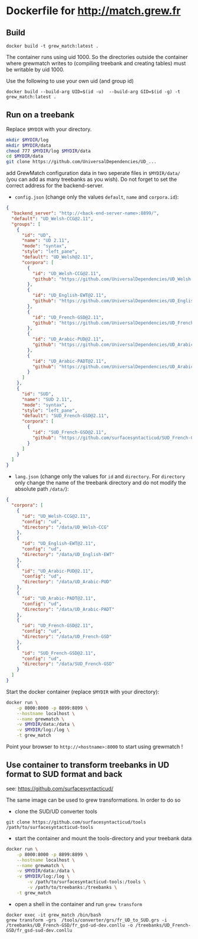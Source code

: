 # Dockerfile for http://match.grew.fr

## Build
```
docker build -t grew_match:latest .
```

The container runs using uid 1000. So the directories outside the container where grewmatch writes to (compiling treebank and creating tables) must be writable by uid 1000.

Use the following to use your own uid (and group id)

```
docker build --build-arg UID=$(id -u)  --build-arg GID=$(id -g) -t grew_match:latest .
```



## Run on a treebank

Replace `$MYDIR` with your directory. 

```bash
mkdir $MYDIR/log
mkdir $MYDIR/data
chmod 777 $MYDIR/log $MYDIR/data
cd $MYDIR/data
git clone https://github.com/UniversalDependencies/UD_...
```

add GrewMatch configuration data in two seperate files in `$MYDIR/data/`
(you can add as many treebanks as you wish). Do not forget to set the correct address for the backend-server.

* `config.json` (change only the values `default`, `name` and `corpora.id`):
```json
{
  "backend_server": "http://<back-end-server-name>:8899/",
  "default": "UD_Welsh-CCG@2.11",
  "groups": [
    {
      "id": "UD",
      "name": "UD 2.11",
      "mode": "syntax",
      "style": "left_pane",
      "default": "UD_Welsh@2.11",
      "corpora": [
        {
          "id": "UD_Welsh-CCG@2.11",
          "github": "https://github.com/UniversalDependencies/UD_Welsh-CCG"
        },
        {
          "id": "UD_English-EWT@2.11",
          "github": "https://github.com/UniversalDependencies/UD_English-EWT"
        },
        {
          "id": "UD_French-GSD@2.11",
          "github": "https://github.com/UniversalDependencies/UD_French-GSD"
        },
        {
          "id": "UD_Arabic-PUD@2.11",
          "github": "https://github.com/UniversalDependencies/UD_Arabic-PUD"
        },
        {
          "id": "UD_Arabic-PADT@2.11",
          "github": "https://github.com/UniversalDependencies/UD_Arabic-PADT"
        }
      ]
    },
    {
      "id": "SUD",
      "name": "SUD 2.11",
      "mode": "syntax",
      "style": "left_pane",
      "default": "SUD_French-GSD@2.11",
      "corpora": [
        {
          "id": "SUD_French-GSD@2.11",
          "github": "https://github.com/surfacesyntacticud/SUD_French-GSD"
        }
      ]
    }
  ]
}
```

* `lang.json` (change only the values for `id` and `directory`. For `directory` only change the name of the treebank directory and do not modify the absolute path `/data/`):
```json
{
  "corpora": [
    {
      "id": "UD_Welsh-CCG@2.11",
      "config": "ud",
      "directory": "/data/UD_Welsh-CCG"
    },
    {
      "id": "UD_English-EWT@2.11",
      "config": "ud",
      "directory": "/data/UD_English-EWT"
    },
    {
      "id": "UD_Arabic-PUD@2.11",
      "config": "ud",
      "directory": "/data/UD_Arabic-PUD"
    },
    {
      "id": "UD_Arabic-PADT@2.11",
      "config": "ud",
      "directory": "/data/UD_Arabic-PADT"
    },
    {
      "id": "UD_French-GSD@2.11",
      "config": "ud",
      "directory": "/data/UD_French-GSD"
    },
    {
      "id": "SUD_French-GSD@2.11",
      "config": "ud",
      "directory": "/data/SUD_French-GSD"
    }
  ]
}
```

Start the docker container (replace `$MYDIR` with your directory):
```bash
docker run \
	-p 8000:8000 -p 8899:8899 \
	--hostname localhost \
	--name grewmatch \
	-v $MYDIR/data:/data \
	-v $MYDIR/log:/log \
	-t grew_match
```

Point your browser to `http://<hostname>:8000` to start using grewmatch !

## Use container to transform treebanks in UD format to SUD format and back

see: https://github.com/surfacesyntacticud/

The same image can be used to grew transformations. In order to do so

* clone the SUD/UD converter tools
```
git clone https://github.com/surfacesyntacticud/tools /path/to/surfacesyntacticud-tools
```
* start the container and mount the tools-directory and your treebank data
```bash
docker run \
	-p 8000:8000 -p 8899:8899 \
	--hostname localhost \
	--name grewmatch \
	-v $MYDIR/data:/data \
	-v $MYDIR/log:/log \
        -v /path/to/surfacesyntacticud-tools:/tools \
        -v /path/to/treebanks:/treebanks \
	-t grew_match
```
* open a shell in the container and run `grew transform`
```
docker exec -it grew_match /bin/bash
grew transform -grs  /tools/converter/grs/fr_UD_to_SUD.grs -i /treebanks/UD_French-GSD/fr_gsd-ud-dev.conllu -o /treebanks/UD_French-GSD/fr_gsd-sud-dev.conllu
```
